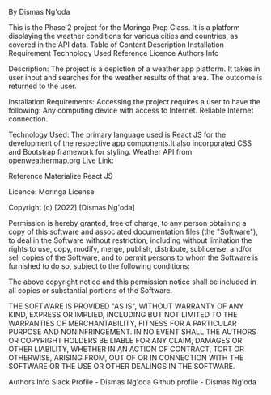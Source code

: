 By Dismas Ng'oda

This is the Phase 2 project for the Moringa Prep Class. It is a platform displaying the weather conditions for various cities and countries, as covered in the API data. 
Table of Content 
Description 
Installation 
Requirement 
Technology Used 
Reference 
Licence 
Authors Info

Description: The project is a depiction of a weather app platform. It takes in user input and searches for the weather results of that area. The outcome is returned to the user.

Installation Requirements: Accessing the project requires a user to have the following: Any computing device with access to Internet. Reliable Internet connection.

Technology Used: The primary language used is React JS for the development of the respective app components.It also incorporated CSS and Bootstrap framework for styling. Weather API from openweathermap.org Live Link: 

Reference Materialize React JS

Licence: Moringa License

Copyright (c) [2022] [Dismas Ng'oda]

Permission is hereby granted, free of charge, to any person obtaining a copy of this software and associated documentation files (the "Software"), to deal in the Software without restriction, including without limitation the rights to use, copy, modify, merge, publish, distribute, sublicense, and/or sell copies of the Software, and to permit persons to whom the Software is furnished to do so, subject to the following conditions:

The above copyright notice and this permission notice shall be included in all copies or substantial portions of the Software.

THE SOFTWARE IS PROVIDED "AS IS", WITHOUT WARRANTY OF ANY KIND, EXPRESS OR IMPLIED, INCLUDING BUT NOT LIMITED TO THE WARRANTIES OF MERCHANTABILITY, FITNESS FOR A PARTICULAR PURPOSE AND NONINFRINGEMENT. IN NO EVENT SHALL THE AUTHORS OR COPYRIGHT HOLDERS BE LIABLE FOR ANY CLAIM, DAMAGES OR OTHER LIABILITY, WHETHER IN AN ACTION OF CONTRACT, TORT OR OTHERWISE, ARISING FROM, OUT OF OR IN CONNECTION WITH THE SOFTWARE OR THE USE OR OTHER DEALINGS IN THE SOFTWARE.

Authors Info Slack Profile - Dismas Ng'oda Github profile - Dismas Ng'oda